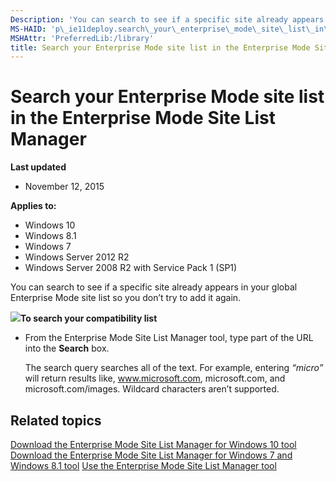 ```yaml
---
Description: 'You can search to see if a specific site already appears in your global Enterprise Mode site list so you don’t try to add it again.'
MS-HAID: 'p\_ie11deploy.search\_your\_enterprise\_mode\_site\_list\_in\_the\_enterprise\_mode\_site\_list\_manager'
MSHAttr: 'PreferredLib:/library'
title: Search your Enterprise Mode site list in the Enterprise Mode Site List Manager
---
```


# Search your Enterprise Mode site list in the Enterprise Mode Site List Manager


**Last updated**

-   November 12, 2015

**Applies to:**

-   Windows 10
-   Windows 8.1
-   Windows 7
-   Windows Server 2012 R2
-   Windows Server 2008 R2 with Service Pack 1 (SP1)

You can search to see if a specific site already appears in your global Enterprise Mode site list so you don’t try to add it again.

![](../common/wedge.gif)**To search your compatibility list**

-   From the Enterprise Mode Site List Manager tool, type part of the URL into the **Search** box.

    The search query searches all of the text. For example, entering *“micro”* will return results like, www.microsoft.com, microsoft.com, and microsoft.com/images. Wildcard characters aren’t supported.

## Related topics


[Download the Enterprise Mode Site List Manager for Windows 10 tool](http://go.microsoft.com/fwlink/?LinkId=716853)
[Download the Enterprise Mode Site List Manager for Windows 7 and Windows 8.1 tool](http://go.microsoft.com/fwlink/?LinkID=394378)
[Use the Enterprise Mode Site List Manager tool](use-the-enterprise-mode-site-list-manager-tool.md)
 

 



